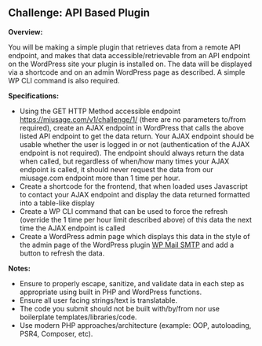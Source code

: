 Challenge: API Based Plugin
---------------------------

**Overview:**

You will be making a simple plugin that retrieves data from a remote API endpoint, and makes that data accessible/retrievable from an API endpoint on the WordPress site your plugin is installed on. The data will be displayed via a shortcode and on an admin WordPress page as described. A simple WP CLI command is also required.

**Specifications:**

-   Using the GET HTTP Method accessible endpoint https://miusage.com/v1/challenge/1/ (there are no parameters to/from required), create an AJAX endpoint in WordPress that calls the above listed API endpoint to get the data return. Your AJAX endpoint should be usable whether the user is logged in or not (authentication of the AJAX endpoint is not required). The endpoint should always return the data when called, but regardless of when/how many times your AJAX endpoint is called, it should never request the data from our miusage.com endpoint more than 1 time per hour.
-   Create a shortcode for the frontend, that when loaded uses Javascript to contact your AJAX endpoint and display the data returned formatted into a table-like display
-   Create a WP CLI command that can be used to force the refresh  (override the 1 time per hour limit described above) of this data the next time the AJAX endpoint is called
-   Create a WordPress admin page which displays this data in the style of the admin page of the WordPress plugin [WP Mail SMTP](https://wordpress.org/plugins/wp-mail-smtp/) and add a button to refresh the data.

**Notes:**

-   Ensure to properly escape, sanitize, and validate data in each step as appropriate using built in PHP and WordPress functions.
-   Ensure all user facing strings/text is translatable.
-   The code you submit should not be built with/by/from nor use boilerplate templates/libraries/code.
-   Use modern PHP approaches/architecture (example: OOP, autoloading, PSR4, Composer, etc).